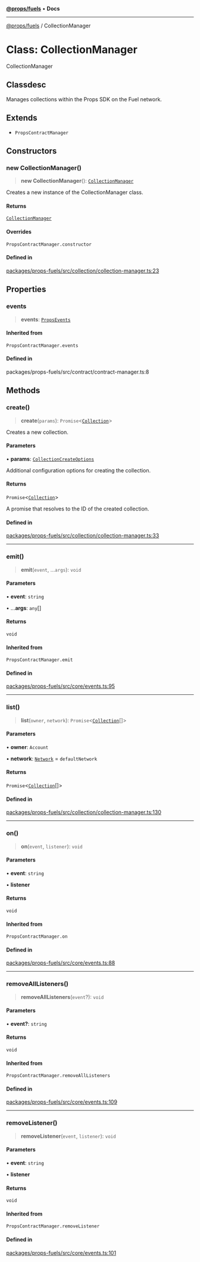 [**@props/fuels**](../README.md) • **Docs**

***

[@props/fuels](../globals.md) / CollectionManager

# Class: CollectionManager

CollectionManager

## Classdesc

Manages collections within the Props SDK on the Fuel network.

## Extends

- `PropsContractManager`

## Constructors

### new CollectionManager()

> **new CollectionManager**(): [`CollectionManager`](CollectionManager.md)

Creates a new instance of the CollectionManager class.

#### Returns

[`CollectionManager`](CollectionManager.md)

#### Overrides

`PropsContractManager.constructor`

#### Defined in

[packages/props-fuels/src/collection/collection-manager.ts:23](https://github.com/Props-Labs/octane/blob/09e744f342f4ccab903046cdb8054688422ab64d/packages/props-fuels/src/collection/collection-manager.ts#L23)

## Properties

### events

> **events**: [`PropsEvents`](PropsEvents.md)

#### Inherited from

`PropsContractManager.events`

#### Defined in

packages/props-fuels/src/contract/contract-manager.ts:8

## Methods

### create()

> **create**(`params`): `Promise`\<[`Collection`](Collection.md)\>

Creates a new collection.

#### Parameters

• **params**: [`CollectionCreateOptions`](../type-aliases/CollectionCreateOptions.md)

Additional configuration options for creating the collection.

#### Returns

`Promise`\<[`Collection`](Collection.md)\>

A promise that resolves to the ID of the created collection.

#### Defined in

[packages/props-fuels/src/collection/collection-manager.ts:33](https://github.com/Props-Labs/octane/blob/09e744f342f4ccab903046cdb8054688422ab64d/packages/props-fuels/src/collection/collection-manager.ts#L33)

***

### emit()

> **emit**(`event`, ...`args`): `void`

#### Parameters

• **event**: `string`

• ...**args**: `any`[]

#### Returns

`void`

#### Inherited from

`PropsContractManager.emit`

#### Defined in

[packages/props-fuels/src/core/events.ts:95](https://github.com/Props-Labs/octane/blob/09e744f342f4ccab903046cdb8054688422ab64d/packages/props-fuels/src/core/events.ts#L95)

***

### list()

> **list**(`owner`, `network`): `Promise`\<[`Collection`](Collection.md)[]\>

#### Parameters

• **owner**: `Account`

• **network**: [`Network`](../type-aliases/Network.md) = `defaultNetwork`

#### Returns

`Promise`\<[`Collection`](Collection.md)[]\>

#### Defined in

[packages/props-fuels/src/collection/collection-manager.ts:130](https://github.com/Props-Labs/octane/blob/09e744f342f4ccab903046cdb8054688422ab64d/packages/props-fuels/src/collection/collection-manager.ts#L130)

***

### on()

> **on**(`event`, `listener`): `void`

#### Parameters

• **event**: `string`

• **listener**

#### Returns

`void`

#### Inherited from

`PropsContractManager.on`

#### Defined in

[packages/props-fuels/src/core/events.ts:88](https://github.com/Props-Labs/octane/blob/09e744f342f4ccab903046cdb8054688422ab64d/packages/props-fuels/src/core/events.ts#L88)

***

### removeAllListeners()

> **removeAllListeners**(`event`?): `void`

#### Parameters

• **event?**: `string`

#### Returns

`void`

#### Inherited from

`PropsContractManager.removeAllListeners`

#### Defined in

[packages/props-fuels/src/core/events.ts:109](https://github.com/Props-Labs/octane/blob/09e744f342f4ccab903046cdb8054688422ab64d/packages/props-fuels/src/core/events.ts#L109)

***

### removeListener()

> **removeListener**(`event`, `listener`): `void`

#### Parameters

• **event**: `string`

• **listener**

#### Returns

`void`

#### Inherited from

`PropsContractManager.removeListener`

#### Defined in

[packages/props-fuels/src/core/events.ts:101](https://github.com/Props-Labs/octane/blob/09e744f342f4ccab903046cdb8054688422ab64d/packages/props-fuels/src/core/events.ts#L101)
